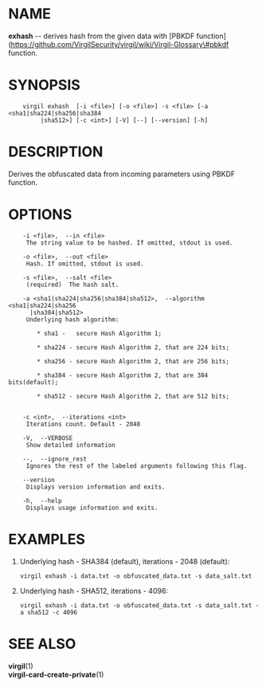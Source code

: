 NAME
====

**exhash** -- derives hash from the given data with \[PBKDF
function\](https://github.com/VirgilSecurity/virgil/wiki/Virgil-Glossary\#pbkdf
function.

SYNOPSIS
========

        virgil exhash  [-i <file>] [-o <file>] -s <file> [-a <sha1|sha224|sha256|sha384
             |sha512>] [-c <int>] [-V] [--] [--version] [-h]

DESCRIPTION
===========

Derives the obfuscated data from incoming parameters using PBKDF
function.

OPTIONS
=======

        -i <file>,  --in <file>
         The string value to be hashed. If omitted, stdout is used.

        -o <file>,  --out <file>
         Hash. If omitted, stdout is used.

        -s <file>,  --salt <file>
         (required)  The hash salt.

        -a <sha1|sha224|sha256|sha384|sha512>,  --algorithm <sha1|sha224|sha256
          |sha384|sha512>
         Underlying hash algorithm:

            * sha1 -   secure Hash Algorithm 1;

            * sha224 - secure Hash Algorithm 2, that are 224 bits;

            * sha256 - secure Hash Algorithm 2, that are 256 bits;

            * sha384 - secure Hash Algorithm 2, that are 384 bits(default);

            * sha512 - secure Hash Algorithm 2, that are 512 bits;


        -c <int>,  --iterations <int>
         Iterations count. Default - 2048

        -V,  --VERBOSE
         Show detailed information

        --,  --ignore_rest
         Ignores the rest of the labeled arguments following this flag.

        --version
         Displays version information and exits.

        -h,  --help
         Displays usage information and exits.

EXAMPLES
========

1.  Underlying hash - SHA384 (default), iterations - 2048 (default):

        virgil exhash -i data.txt -o obfuscated_data.txt -s data_salt.txt

2.  Underlying hash - SHA512, iterations - 4096:

        virgil exhash -i data.txt -o obfuscated_data.txt -s data_salt.txt -a sha512 -c 4096

SEE ALSO
========

**virgil**(1)  
**virgil-card-create-private**(1)
